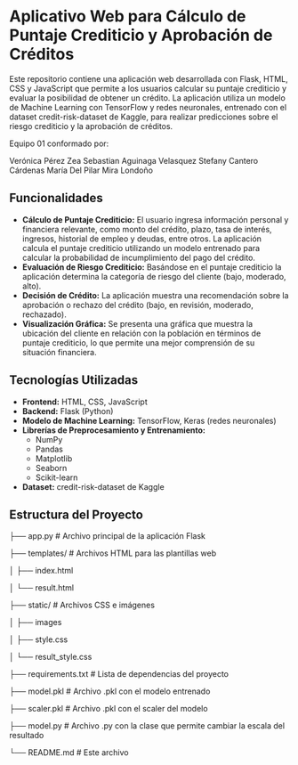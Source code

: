 # Aplicativo Web para Cálculo de Puntaje Crediticio y Aprobación de Créditos

Este repositorio contiene una aplicación web desarrollada con Flask, HTML, CSS y JavaScript que permite a los usuarios calcular su puntaje crediticio y evaluar la posibilidad de obtener un crédito. La aplicación utiliza un modelo de Machine Learning con TensorFlow y redes neuronales, entrenado con el dataset credit-risk-dataset de Kaggle, para realizar predicciones sobre el riesgo crediticio y la aprobación de créditos. 

Equipo 01 conformado por:

Verónica Pérez Zea
Sebastian Aguinaga Velasquez
Stefany Cantero Cárdenas
María Del Pilar Mira Londoño

## Funcionalidades

*   **Cálculo de Puntaje Crediticio:** El usuario ingresa información personal y financiera relevante, como monto del crédito, plazo, tasa de interés, ingresos, historial de empleo y deudas, entre otros. La aplicación calcula el puntaje crediticio utilizando un modelo entrenado para calcular la probabilidad de incumplimiento del pago del crédito.
*   **Evaluación de Riesgo Crediticio:** Basándose en el puntaje crediticio la aplicación determina la categoría de riesgo del cliente (bajo, moderado, alto).
*   **Decisión de Crédito:** La aplicación muestra una recomendación sobre la aprobación o rechazo del crédito (bajo, en revisión, moderado, rechazado).
*   **Visualización Gráfica:** Se presenta una gráfica que muestra la ubicación del cliente en relación con la población en términos de puntaje crediticio, lo que permite una mejor comprensión de su situación financiera.

## Tecnologías Utilizadas

*   **Frontend:** HTML, CSS, JavaScript
*   **Backend:** Flask (Python)
*   **Modelo de Machine Learning:** TensorFlow, Keras (redes neuronales)
*   **Librerías de Preprocesamiento y Entrenamiento:**
    *   NumPy
    *   Pandas
    *   Matplotlib
    *   Seaborn
    *   Scikit-learn
*   **Dataset:** credit-risk-dataset de Kaggle

## Estructura del Proyecto
├── app.py          # Archivo principal de la aplicación Flask  

├── templates/      # Archivos HTML para las plantillas web  

│   ├── index.html  

│   └── result.html  

├── static/         # Archivos CSS e imágenes   

│   ├── images

│   ├── style.css

│   └── result_style.css

├── requirements.txt # Lista de dependencias del proyecto

├── model.pkl        # Archivo .pkl con el modelo entrenado

├── scaler.pkl       # Archivo .pkl con el scaler del modelo

├── model.py         # Archivo .py con la clase que permite cambiar la escala del resultado

└── README.md       # Este archivo
